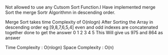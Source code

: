 Not allowed to use any Cutsom Sort Function.I Have implemented merge Sort the merge Sortr Algorithmn in descending order.

Merge Sort takes time Complexity of O(nlogn)
After Sorting the Array in descending order eg [9,8,7,6,5,4]
even and odd indexes are concatenated together done to get the answer 0 1 2 3 4 5
This Will give us 975 and 864 as answer

Time Complexity : O(nlogn)
Space Complexity : O(n)
